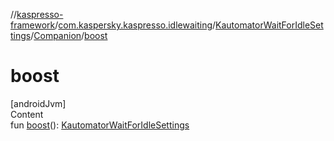 //[kaspresso-framework](../../../index.md)/[com.kaspersky.kaspresso.idlewaiting](../../index.md)/[KautomatorWaitForIdleSettings](../index.md)/[Companion](index.md)/[boost](boost.md)



# boost  
[androidJvm]  
Content  
fun [boost](boost.md)(): [KautomatorWaitForIdleSettings](../index.md)  



